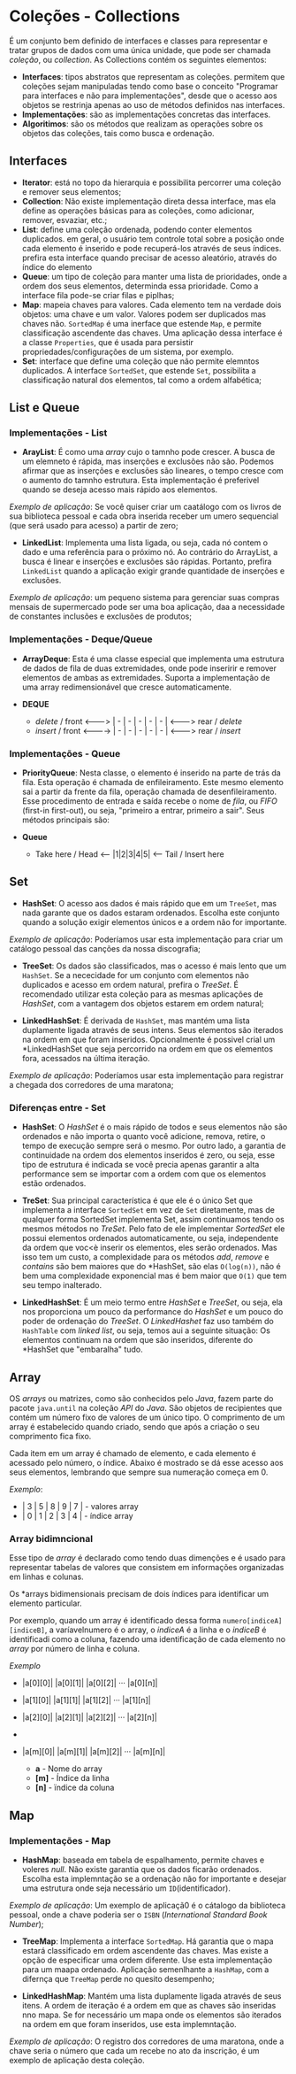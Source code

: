 # Coleções - Collections

É um conjunto bem definido de interfaces e classes para representar e tratar grupos de dados com uma única unidade, que pode ser chamada *coleção*, ou *collection*. As Collections contém os seguintes elementos:

- **Interfaces**: tipos abstratos que representam as coleções. permitem que coleções sejam manipuladas tendo como base o conceito "Programar para interfaces e não para implementações", desde que o acesso aos objetos se restrinja apenas ao uso de métodos definidos nas interfaces.
- **Implementações**: são as implementações concretas das interfaces.
- **Algoritimos**: são os métodos que realizam as operações sobre os objetos das coleções, tais como busca e ordenação.

## Interfaces

- **Iterator**: está no topo da hierarquia e possibilita percorrer uma coleção e remover seus elementos;
- **Collection**: Não existe implementação direta dessa interface, mas ela define as operações básicas para as coleções, como adicionar, remover, esvaziar, etc.;
- **List**: define uma coleção ordenada, podendo conter elementos duplicados. em geral, o usuário tem controle total sobre a posição onde cada elemento é inserido e pode recuperá-los através de seus índices. prefira esta interface quando precisar de acesso aleatório, através do índice do elemento
- **Queue**: um tipo de coleção para manter uma lista de prioridades, onde a ordem dos seus elementos, determinda essa prioridade. Como a interface fila pode-se criar filas e piplhas;
- **Map**: mapeia chaves para valores. Cada elemento tem na verdade dois objetos: uma chave e um valor. Valores podem ser duplicados mas chaves não. `SortedMap` é uma inerface que estende `Map`, e permite classificação ascendente das chaves. Uma aplicação dessa interface é a classe `Properties`, que é usada para persistir propriedades/configurações de um sistema, por exemplo.
- **Set**: interface que define uma coleção que não permite elemntos duplicados. A interface `SortedSet`, que estende `Set`, possibilita a classificação natural dos elementos, tal como a ordem alfabética;

## List e Queue

### Implementações - List

- **ArayList**: É como uma *array* cujo o tamnho pode crescer. A busca de um elemneto é rápida, mas inserções e exclusões não são. Podemos afirmar que as inserções e exclusões são lineares, o tempo cresce com o aumento do tamnho estrutura. Esta implementação é preferivel quando se deseja acesso mais rápido aos elementos.

*Exemplo de aplicação*: Se você quiser criar um caatálogo com os livros de sua biblioteca pessoal e cada obra inserida receber um umero sequencial (que será usado para acesso) a partir de zero;

- **LinkedList**: Implementa uma lista ligada, ou seja, cada nó contem o dado e uma referência para o próximo nó. Ao contrário do ArrayList, a busca é linear e inserções e exclusões são rápidas. Portanto, prefira `LinkedList` quando a aplicação exigir grande quantidade de inserções e exclusões.

*Exemplo de aplicação*: um pequeno sistema para gerenciar suas compras mensais de supermercado pode ser uma boa aplicação, daa a necessidade de constantes inclusões e exclusões de produtos;

### Implementações - Deque/Queue

- **ArrayDeque**: Esta é uma classe especial que implementa uma estrutura de dados de fila de duas extremidades, onde pode inseririr e remover elementos de ambas as extremidades. Suporta a implementação de uma array redimensionável que cresce automaticamente.

- **DEQUE**
    - *delete* / front <---> | - | - | - | - | - |  <---> rear / *delete*
    - *insert* / front <----> | - | - | - | - | - |  <---> rear / *insert*     
 

### Implementações - Queue

- **PriorityQueue**: Nesta classe, o elemento é inserido na parte de trás da fila. Esta operação é chamada de enfileiramento. Este mesmo elemento sai a partir da frente da fila, operação chamada de desenfileiramento. Esse procedimento de entrada e saída recebe o nome de *fila*, ou *FIFO* (first-in first-out), ou seja, "primeiro a entrar, primeiro a sair". Seus métodos principais são:

- **Queue**
    - Take here / Head <-- |1|2|3|4|5| <-- Tail / Insert here

## Set

- **HashSet**: O acesso aos dados é mais rápido que em um `TreeSet`, mas nada garante que os dados estaram ordenados. Escolha este conjunto quando a solução exigir elementos únicos e a ordem não for importante.

*Exemplo de aplicação*: Poderíamos usar esta implementação para criar um catálogo pessoal das canções da nossa discografia;

- **TreeSet**: Os dados são classificados, mas o acesso é mais lento que um `HashSet`. Se a nececidade for um conjunto com elementos não duplicados e acesso em ordem natural, prefira o *TreeSet*. É recomendado utilizar esta coleção para as mesmas aplicações de *HashSet*, com a vantagem dos objetos estarem em ordem natural;

- **LinkedHashSet**: É derivada de `HashSet`, mas mantém uma lista duplamente ligada através de seus intens. Seus elementos são iterados na ordem em que foram inseridos. Opcionalmente é possivel crial um *LinkedHashSet que seja percorrido na ordem em que os elementos fora, acessados na última iteração.

*Exemplo de aplicação*: Poderíamos usar esta implementação para registrar a chegada dos corredores de uma maratona;

### Diferenças entre - Set

- **HashSet**: O *HashSet* é o mais rápido de todos e seus elementos não são ordenados e não importa o quanto você adicione, remova, retire, o tempo de execução sempre será o mesmo. Por outro lado, a garantia de continuidade na ordem dos elementos inseridos é zero, ou seja, esse tipo de estrutura é indicada se você precia apenas garantir a alta performance sem se importar com a ordem com que os elementos estão ordenados.

- **TreSet**: Sua principal característica é que ele é o único Set que implementa a interface `SortedSet` em vez de `Set` diretamente, mas de qualquer forma SortedSet implementa Set, assim continuamos tendo os mesmos métodos no *TreSet*. Pelo fato de ele implementar *SortedSet* ele possui elementos ordenados automaticamente, ou seja, independente da ordem que voc<è inserir os elementos, eles serão ordenados. Mas isso tem um custo, a complexidade para os métodos *add*, *remove* e *contains* são bem maiores que do *HashSet, são elas `O(log(n))`, não é bem uma complexidade exponencial mas é bem maior que `O(1)` que tem seu tempo inalterado.

- **LinkedHashSet**: É um meio termo entre *HashSet* e *TreeSet*, ou seja, ela nos proporciona um pouco da performance do *HashSet* e um pouco do poder de ordenação do *TreeSet*. O *LinkedHashet* faz uso também do `HashTable` com *linked list*, ou seja, temos aui a seguinte situação: Os elementos continuam na ordem que são inseridos, diferente do *HashSet que "embaralha" tudo.

## Array

OS *arrays* ou matrizes, como são conhecidos pelo *Java*, fazem parte do pacote `java.until` na coleção *API* do *Java*. São objetos de recipientes que contém um número fixo de valores de um único tipo. O comprimento de um array é estabelecido quando criado, sendo que após a criação o seu comprimento fica fixo.

Cada item em um array é chamado de elemento, e cada elemento é acessado pelo número, o índice. Abaixo é mostrado se dá esse acesso aos seus elementos, lembrando que sempre sua numeração começa em 0.

*Exemplo*:
- | 3 | 5 | 8 | 9 | 7 | - valores array
- | 0 | 1 | 2 | 3 | 4 | - índice array

### Array bidimncional

Esse tipo de *array* é declarado como tendo duas dimenções e é usado para representar tabelas de valores que consistem em informações organizadas em linhas e colunas.

Os *arrays bidimensionais precisam de dois índices para identificar um elemento particular.

Por exemplo, quando um array é identificado dessa forma `numero[indiceA][indiceB]`, a varíavelnumero é o array, o *indiceA* é a linha e o *indiceB* é identificadi como a coluna, fazendo uma identificação de cada elemento no *array* por número de linha e coluna.

*Exemplo*

- |a[0][0]| |a[0][1]| |a[0][2]| ··· |a[0][n]|
- |a[1][0]| |a[1][1]| |a[1][2]| ··· |a[1][n]|
- |a[2][0]| |a[2][1]| |a[2][2]| ··· |a[2][n]|
- 
- |a[m][0]| |a[m][1]| |a[m][2]| ··· |a[m][n]|

    - **a** - Nome do array
    - **[m]** - Índice da linha
    - **[n]** - ïndice da coluna

## Map

### Implementações - Map

- **HashMap**: baseada em tabela de espalhamento, permite chaves e voleres *null*. Não existe garantia que os dados ficarão ordenados. Escolha esta implemntação se a ordenação não for importante e desejar uma estrutura onde seja necessário um `ID`(identificador).

*Exemplo de aplicação*: Um exemplo de aplicaçã0 é o cátalogo da biblioteca pessoal, onde a chave poderia ser o `ISBN` (*International Standard Book Number*);

- **TreeMap**: Implementa a interface `SortedMap`. Há garantia que o mapa estará classificado em ordem ascendente das chaves. Mas existe a opção de especificar uma ordem diferente. Use esta implementação para um maapa ordenado. Aplicação semenlhante a `HashMap`, com a difernça que `TreeMap` perde no quesito desempenho;

- **LinkedHashMap**: Mantém uma lista duplamente ligada através de seus itens. A ordem de iteração é a ordem em que as chaves são inseridas nno mapa. Se for necessário um mapa onde os elementos são iterados na ordem em que foram inseridos, use esta implemntação.

*Exemplo de aplicação*: O registro dos corredores de uma maratona, onde a chave seria o número que cada um recebe no ato da inscrição, é um exemplo de aplicação desta coleção.